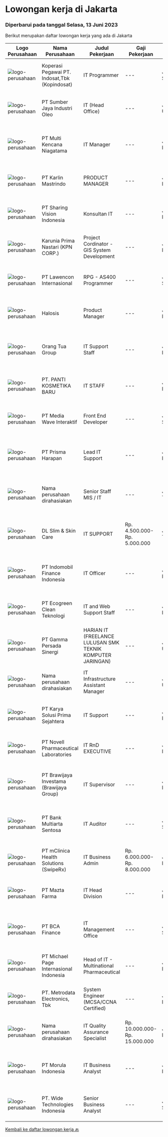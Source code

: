
  # Lowongan kerja di Jakarta

  ### Diperbarui pada tanggal Selasa, 13 Juni 2023

  Berikut merupakan daftar lowongan kerja yang ada di Jakarta

  |Logo Perusahaan | Nama Perusahaan | Judul Pekerjaan | Gaji Pekerjaan | Lokasi | Deskripsi | Tanggal diunggah | Pranala |
  | -------------- | --------------- | --------------- | --------- | --------- | -------------- | ------- | ----------- |
  |![logo-perusahaan](https://image-service-cdn.seek.com.au/4a042a64138c679d5d666a63469567b08e01504b/ee4dce1061f3f616224767ad58cb2fc751b8d2dc)|Koperasi Pegawai PT. Indosat,Tbk (Kopindosat)|IT Programmer|---|Jakarta Selatan|Deskripsi Pekerjaan: Membuat dan mengupdate aplikasi Web maupun API operasional support Support pemrograman Android &amp; IOS Membantu helpdesk...|Senin, 12 Juni 2023|https://www.jobstreet.co.id/id/job/it-programmer-4367495?token=0~b97982b5-5797-4f1a-a03f-dd6da6c764fd&sectionRank=1&jobId=jobstreet-id-job-4367495|
|![logo-perusahaan](https://image-service-cdn.seek.com.au/6d4eecc9c88c84779cc479c02a7b937f3df7eb55/ee4dce1061f3f616224767ad58cb2fc751b8d2dc)|PT Sumber Jaya Industri Oleo|IT (Head Office)|---|Jakarta Utara|Kualifikasi :1.      Pendidikan minimal S1 bidang IT dengan IPK minimal 3.002.      Berpengalaman dalam bidangnya minimal 3 (tiga)...|Jumat, 09 Juni 2023|https://www.jobstreet.co.id/id/job/it-head-office-4366332?token=0~b97982b5-5797-4f1a-a03f-dd6da6c764fd&sectionRank=2&jobId=jobstreet-id-job-4366332|
|![logo-perusahaan](https://image-service-cdn.seek.com.au/8611e286c995dc3ee425913965eda0c66f3a2eb6/ee4dce1061f3f616224767ad58cb2fc751b8d2dc)|PT Multi Kencana Niagatama|IT Manager|---|Jakarta Barat|IT ManagerJob Descriptions : Working together with management and technical team to build a stable and high performance system that suit to business...|Jumat, 09 Juni 2023|https://www.jobstreet.co.id/id/job/it-manager-4365629?token=0~b97982b5-5797-4f1a-a03f-dd6da6c764fd&sectionRank=3&jobId=jobstreet-id-job-4365629|
|![logo-perusahaan](https://image-service-cdn.seek.com.au/1077a4eecc715836936abc34b10a2212758bc0a1/ee4dce1061f3f616224767ad58cb2fc751b8d2dc)|PT Karlin Mastrindo|PRODUCT MANAGER|---|Jakarta Raya|Requirements : Have an IT background Experience in Product Manager/Product Specialist in 2 year Good known product for HPE, DELL, NetApp, VMWare Good...|Senin, 12 Juni 2023|https://www.jobstreet.co.id/id/job/product-manager-4369095?token=0~b97982b5-5797-4f1a-a03f-dd6da6c764fd&sectionRank=4&jobId=jobstreet-id-job-4369095|
|![logo-perusahaan](https://image-service-cdn.seek.com.au/67cf0402cb3ab9fa7226754efdc51056562bc2ee/ee4dce1061f3f616224767ad58cb2fc751b8d2dc)|PT Sharing Vision Indonesia|Konsultan IT|---|Jakarta Raya|PT Sharing Vision Indonesia membutuhkan beberapa orang talent minimal S1/D4/S2 dari Teknik Informatika/Sistem Teknologi Informasi/Teknik...|Jumat, 09 Juni 2023|https://www.jobstreet.co.id/id/job/konsultan-it-4355313?token=0~b97982b5-5797-4f1a-a03f-dd6da6c764fd&sectionRank=5&jobId=jobstreet-id-job-4355313|
|![logo-perusahaan](https://image-service-cdn.seek.com.au/841cf79cb8d988a273db11b0ca2bbe89c748584d/ee4dce1061f3f616224767ad58cb2fc751b8d2dc)|Karunia Prima Nastari (KPN CORP.)|Project Cordinator - GIS System Development|---|Jakarta Raya|Project coordinator akan berkerja di bawah Divisi GIS (Geographic Information System) dan bertanggung jawab terhadap Project Implementasi Aplikasi...|Senin, 12 Juni 2023|https://www.jobstreet.co.id/id/job/project-cordinator-gis-system-development-4369014?token=0~b97982b5-5797-4f1a-a03f-dd6da6c764fd&sectionRank=6&jobId=jobstreet-id-job-4369014|
|![logo-perusahaan](https://image-service-cdn.seek.com.au/9e6a97378ccf12fd644886d319b3515c48819701/ee4dce1061f3f616224767ad58cb2fc751b8d2dc)|PT Lawencon Internasional|RPG - AS400 Programmer|---|Jakarta Selatan|Assist in the development and on-going maintenance of our current system on an IBM i (iSeries) DB2 platform Writing and maintaining programs in RPG...|Senin, 12 Juni 2023|https://www.jobstreet.co.id/id/job/rpg-as400-programmer-4368145?token=0~b97982b5-5797-4f1a-a03f-dd6da6c764fd&sectionRank=7&jobId=jobstreet-id-job-4368145|
|![logo-perusahaan](https://image-service-cdn.seek.com.au/eb712698cebd895b2540089aa1a40ddebb8f9d6d/ee4dce1061f3f616224767ad58cb2fc751b8d2dc)|Halosis|Product Manager|---|Jakarta Barat|Halosis is looking for a creative, passionate, data-driven Product Manager to lead processes related to product and will report to CTO of Halosis.You...|Senin, 12 Juni 2023|https://www.jobstreet.co.id/id/job/product-manager-4368001?token=0~b97982b5-5797-4f1a-a03f-dd6da6c764fd&sectionRank=8&jobId=jobstreet-id-job-4368001|
|![logo-perusahaan](https://image-service-cdn.seek.com.au/bfdb00c0adbf988c12035f2d57bf67300ceec9e4/ee4dce1061f3f616224767ad58cb2fc751b8d2dc)|Orang Tua Group|IT Support Staff|---|Jakarta Barat|Qualifications: Educational background S1 majoring in Computer Science/Information Technology, Engineering (Computer/Telecommunication) with a minimum...|Senin, 12 Juni 2023|https://www.jobstreet.co.id/id/job/it-support-staff-4367952?token=0~b97982b5-5797-4f1a-a03f-dd6da6c764fd&sectionRank=9&jobId=jobstreet-id-job-4367952|
|![logo-perusahaan](https://i.ibb.co/sqvTCh9/112815900-stock-vector-no-image-available-icon-flat-vector.webp)|PT. PANTI KOSMETIKA BARU|IT STAFF|---|Jakarta Raya|Tugas &amp; Tanggung Jawab : Mengembangkan dan memelihara sistem bisnis perusahaan dipusat dan di cabang Memahami serta dapat melakukan Development...|Senin, 12 Juni 2023|https://www.jobstreet.co.id/id/job/it-staff-4368727?token=0~b97982b5-5797-4f1a-a03f-dd6da6c764fd&sectionRank=10&jobId=jobstreet-id-job-4368727|
|![logo-perusahaan](https://image-service-cdn.seek.com.au/ae7d9479057c6efbfa6f7a66abfb8861c942d692/ee4dce1061f3f616224767ad58cb2fc751b8d2dc)|PT Media Wave Interaktif|Front End Developer|---|Jakarta Selatan|Responsibilities: Determining the structure and design of web pages. Ensuring user experience determines design choices. Developing features to...|Senin, 12 Juni 2023|https://www.jobstreet.co.id/id/job/front-end-developer-4368662?token=0~b97982b5-5797-4f1a-a03f-dd6da6c764fd&sectionRank=11&jobId=jobstreet-id-job-4368662|
|![logo-perusahaan](https://image-service-cdn.seek.com.au/6141950f10e6711f03d1e62d86b501c42d467ff6/ee4dce1061f3f616224767ad58cb2fc751b8d2dc)|PT Prisma Harapan|Lead IT Support|---|Jakarta Barat|Requirement :- umur maksimal 35 tahun- Pengalaman minimal 2 tahun sebagai IT Support supervisor- Menguasai jaringan LAN, WAN, VPN, dan troubleshooting...|Senin, 12 Juni 2023|https://www.jobstreet.co.id/id/job/lead-it-support-4369070?token=0~b97982b5-5797-4f1a-a03f-dd6da6c764fd&sectionRank=12&jobId=jobstreet-id-job-4369070|
|![logo-perusahaan](https://i.ibb.co/sqvTCh9/112815900-stock-vector-no-image-available-icon-flat-vector.webp)|Nama perusahaan dirahasiakan|Senior Staff MIS / IT|---|Jakarta Timur|Mahir membuat SQL Report Maintenance ERP Pemograman PHP atau Java Troubleshooting Application ERP Troubleshooting software computer Memberikan bantuan...|Jumat, 09 Juni 2023|https://www.jobstreet.co.id/id/job/senior-staff-mis-it-4346758?token=0~b97982b5-5797-4f1a-a03f-dd6da6c764fd&sectionRank=13&jobId=jobstreet-id-job-4346758|
|![logo-perusahaan](https://image-service-cdn.seek.com.au/d0b64c573f6d71d8598293d6089993e2c1dbbd0c/ee4dce1061f3f616224767ad58cb2fc751b8d2dc)|DL Slim & Skin Care|IT SUPPORT|Rp. 4.500.000-Rp. 5.000.000|Jakarta Timur|Deskripsi Pekerjaan: Memantau dan menangani masalah komputer, aplikasi dan jaringan perusahaan. Install dan Konfigurasi sistem dan aplikasi komputer....|Senin, 12 Juni 2023|https://www.jobstreet.co.id/id/job/it-support-4368558?token=0~b97982b5-5797-4f1a-a03f-dd6da6c764fd&sectionRank=14&jobId=jobstreet-id-job-4368558|
|![logo-perusahaan](https://image-service-cdn.seek.com.au/9fe1866d24bd4a57073a93101a30130151e440f7/ee4dce1061f3f616224767ad58cb2fc751b8d2dc)|PT Indomobil Finance Indonesia|IT Officer|---|Jakarta Raya|Deskripsi Pekerjaan : Melakukan pengembangan sistem aplikasi UI/UX Designer Membuat rancangan layout secara visual. Membuat dan melakukan konversi...|Senin, 12 Juni 2023|https://www.jobstreet.co.id/id/job/it-officer-4368569?token=0~b97982b5-5797-4f1a-a03f-dd6da6c764fd&sectionRank=15&jobId=jobstreet-id-job-4368569|
|![logo-perusahaan](https://image-service-cdn.seek.com.au/a192dafe6c4841e50cb5287a5c7db236e35420f4/ee4dce1061f3f616224767ad58cb2fc751b8d2dc)|PT Ecogreen Clean Teknologi|IT and Web Support Staff|---|Jakarta Barat|DescriptionWe are looking for talented and passionate IT Support personnel to join our fast expanding team.   Requirements: Must be able to write C.V...|Senin, 12 Juni 2023|https://www.jobstreet.co.id/id/job/it-and-web-support-staff-4367998?token=0~b97982b5-5797-4f1a-a03f-dd6da6c764fd&sectionRank=16&jobId=jobstreet-id-job-4367998|
|![logo-perusahaan](https://image-service-cdn.seek.com.au/807b4dda72a24899a86311e20b71ece664abe3d0/ee4dce1061f3f616224767ad58cb2fc751b8d2dc)|PT Gamma Persada Sinergi|HARIAN IT (FREELANCE LULUSAN SMK TEKNIK KOMPUTER JARINGAN)|---|Jakarta Utara|IT HARIAN PROJECT (Freelance lulusan SMK TEKNIK KOMPUTER JARINGAN)Kualifikasi: Pendidikan Minimal SMU &amp; Mahasiswa Cekatan Semangat Teliti Dapat...|Senin, 12 Juni 2023|https://www.jobstreet.co.id/id/job/harian-it-freelance-lulusan-smk-teknik-komputer-jaringan-4367808?token=0~b97982b5-5797-4f1a-a03f-dd6da6c764fd&sectionRank=17&jobId=jobstreet-id-job-4367808|
|![logo-perusahaan](https://i.ibb.co/sqvTCh9/112815900-stock-vector-no-image-available-icon-flat-vector.webp)|Nama perusahaan dirahasiakan|IT Infrastructure Assistant Manager|---|Jakarta Utara|Perform desktop management support within its framework and implementation road maps, in-line with global standards  Assist evaluations for designing...|Senin, 12 Juni 2023|https://www.jobstreet.co.id/id/job/it-infrastructure-assistant-manager-4368294?token=0~b97982b5-5797-4f1a-a03f-dd6da6c764fd&sectionRank=18&jobId=jobstreet-id-job-4368294|
|![logo-perusahaan](https://image-service-cdn.seek.com.au/bb0f2c313297f2db3d497466b95d7da85644edc0/ee4dce1061f3f616224767ad58cb2fc751b8d2dc)|PT Karya Solusi Prima Sejahtera|IT Support|---|Jakarta Raya|Kualifikasi : Usia Maksimal 27 tahun Pendidikan minimal S1 Teknik Informatika atau jurusan relevan lainnya IPK minimal 3.00 Memiliki pengalaman di...|Senin, 12 Juni 2023|https://www.jobstreet.co.id/id/job/it-support-4367543?token=0~b97982b5-5797-4f1a-a03f-dd6da6c764fd&sectionRank=19&jobId=jobstreet-id-job-4367543|
|![logo-perusahaan](https://image-service-cdn.seek.com.au/f6c5a5037c1e7bf0520432b7e0dde574261a1ee2/ee4dce1061f3f616224767ad58cb2fc751b8d2dc)|PT Novell Pharmaceutical Laboratories|IT RnD EXECUTIVE|---|Jakarta Barat|Melakukan pengembangan platform Real-Time Customer Engagement Melakukan penelitian serta inovasi teknologi AI, ML, dan Deep Learning Mengawasi &amp;...|Senin, 12 Juni 2023|https://www.jobstreet.co.id/id/job/it-rnd-executive-4368768?token=0~b97982b5-5797-4f1a-a03f-dd6da6c764fd&sectionRank=20&jobId=jobstreet-id-job-4368768|
|![logo-perusahaan](https://image-service-cdn.seek.com.au/719ea8857c4ccdce0d1e389adda9e34d5061cebb/ee4dce1061f3f616224767ad58cb2fc751b8d2dc)|PT Brawijaya Investama (Brawijaya Group)|IT Supervisor|---|Jakarta Raya|Diutamakan lulusan S1 Sistem Informatika / IT Pengalaman minimal 3 tahun di posisi yang sama (diutamakan pengalaman menggunakan teraMedik) Diutamakan...|Senin, 12 Juni 2023|https://www.jobstreet.co.id/id/job/it-supervisor-4367638?token=0~b97982b5-5797-4f1a-a03f-dd6da6c764fd&sectionRank=21&jobId=jobstreet-id-job-4367638|
|![logo-perusahaan](https://image-service-cdn.seek.com.au/2706e7538ceae65c4a59d806ac1acd3c9a1c2e9f/ee4dce1061f3f616224767ad58cb2fc751b8d2dc)|PT Bank Multiarta Sentosa|IT Auditor|---|Jakarta Selatan|Deskripsi Pekerjaan IT Auditor: Melakukan penilaian secara independen terhadap kecukupan, efisiensi dan efektivitas pelaksanaan sistem pengendalian...|Senin, 12 Juni 2023|https://www.jobstreet.co.id/id/job/it-auditor-4368718?token=0~b97982b5-5797-4f1a-a03f-dd6da6c764fd&sectionRank=22&jobId=jobstreet-id-job-4368718|
|![logo-perusahaan](https://image-service-cdn.seek.com.au/410fac71e684f52d0fd29aa83997642aa2e905f1/ee4dce1061f3f616224767ad58cb2fc751b8d2dc)|PT mClinica Health Solutions (SwipeRx)|IT Business Admin|Rp. 6.000.000-Rp. 8.000.000|Jakarta Raya|IT Business AdminSwipeRx is the number one app for pharmacies across southeast Asia. Today, SwipeRx connects over 245,000 pharmacy professionals from...|Senin, 12 Juni 2023|https://www.jobstreet.co.id/id/job/it-business-admin-4368962?token=0~b97982b5-5797-4f1a-a03f-dd6da6c764fd&sectionRank=23&jobId=jobstreet-id-job-4368962|
|![logo-perusahaan](https://image-service-cdn.seek.com.au/261b52bb25fb07b501df56f437b7453315caf8a7/ee4dce1061f3f616224767ad58cb2fc751b8d2dc)|PT Mazta Farma|IT Head Division|---|Jakarta Barat|Qualification Candidate must possess at least a Bachelor's Degree, Information System or equivalent. More than 5 years of Project Management...|Kamis, 08 Juni 2023|https://www.jobstreet.co.id/id/job/it-head-division-4364897?token=0~b97982b5-5797-4f1a-a03f-dd6da6c764fd&sectionRank=24&jobId=jobstreet-id-job-4364897|
|![logo-perusahaan](https://image-service-cdn.seek.com.au/aa0af3b2841d2723044401b090d4a16ee6943b34/ee4dce1061f3f616224767ad58cb2fc751b8d2dc)|PT BCA Finance|IT Management Office|---|Jakarta Selatan|Job Description: Berkoordinasi dengan stakeholder dan department terkait Melakukan pengajuan proposal pembuatan project dan bernegosiasi dengan pihak...|Senin, 12 Juni 2023|https://www.jobstreet.co.id/id/job/it-management-office-4369035?token=0~b97982b5-5797-4f1a-a03f-dd6da6c764fd&sectionRank=25&jobId=jobstreet-id-job-4369035|
|![logo-perusahaan](https://image-service-cdn.seek.com.au/6f9556b46c1b5cc7aedf100dfc0ed24c4de1fe86/ee4dce1061f3f616224767ad58cb2fc751b8d2dc)|PT Michael Page Internasional Indonesia|Head of IT - Multinational Pharmaceutical|---|Jakarta Raya|IT organisation is pushing the boundaries of technology to enable the digitisation and transformation of the business. In Commercial IT we are moving...|Senin, 12 Juni 2023|https://www.jobstreet.co.id/id/job/head-of-it-multinational-pharmaceutical-4368318?token=0~b97982b5-5797-4f1a-a03f-dd6da6c764fd&sectionRank=26&jobId=jobstreet-id-job-4368318|
|![logo-perusahaan](https://image-service-cdn.seek.com.au/0d75518309b56a3cff39daa569b0ba02cc7a22f2/ee4dce1061f3f616224767ad58cb2fc751b8d2dc)|PT. Metrodata Electronics, Tbk|System Engineer (MCSA/CCNA Certified)|---|Jakarta Raya|Kualifikasi Minimal Sarjana Strata Satu (S1) teknik komputer / informatika Pengalaman minimal selama 5 (lima) tahun di bidang komp admin sistem,...|Senin, 12 Juni 2023|https://www.jobstreet.co.id/id/job/system-engineer-mcsa-ccna-certified-4368935?token=0~b97982b5-5797-4f1a-a03f-dd6da6c764fd&sectionRank=27&jobId=jobstreet-id-job-4368935|
|![logo-perusahaan](https://i.ibb.co/sqvTCh9/112815900-stock-vector-no-image-available-icon-flat-vector.webp)|Nama perusahaan dirahasiakan|IT Quality Assurance Specialist|Rp. 10.000.000-Rp. 15.000.000|Jakarta Raya|Create quality measurements to track improvement in products Execute quality improvement testing and activities Ensure products meet customer...|Senin, 12 Juni 2023|https://www.jobstreet.co.id/id/job/it-quality-assurance-specialist-4368548?token=0~b97982b5-5797-4f1a-a03f-dd6da6c764fd&sectionRank=28&jobId=jobstreet-id-job-4368548|
|![logo-perusahaan](https://image-service-cdn.seek.com.au/589d30042a6c42631c410115c97164899e7069e7/ee4dce1061f3f616224767ad58cb2fc751b8d2dc)|PT Morula Indonesia|IT Business Analyst|---|Jakarta Pusat|Menganalisa Proses, Implementasi, konfigurasi, dan pengiriman proyek Sistem Microsoft Dynamics 365 BC sebagai solusi untuk user (Include Integrasi...|Senin, 12 Juni 2023|https://www.jobstreet.co.id/id/job/it-business-analyst-4367859?token=0~b97982b5-5797-4f1a-a03f-dd6da6c764fd&sectionRank=29&jobId=jobstreet-id-job-4367859|
|![logo-perusahaan](https://image-service-cdn.seek.com.au/c799b5a77c836961daffa0a3a95db18757ab385b/ee4dce1061f3f616224767ad58cb2fc751b8d2dc)|PT. Wide Technologies Indonesia|Senior Business Analyst|---|Jakarta Selatan|Qualifications : Minimum bachelor’s degree in any majors Having at least 2 to 3 years of professional experience with related fields (as Business...|Senin, 12 Juni 2023|https://www.jobstreet.co.id/id/job/senior-business-analyst-4368436?token=0~b97982b5-5797-4f1a-a03f-dd6da6c764fd&sectionRank=30&jobId=jobstreet-id-job-4368436|


  [Kembali ke daftar lowongan kerja 🔙](../README.md#daftar-lowongan-kerja)
  